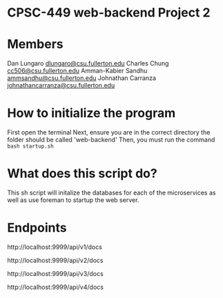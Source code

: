 # CPSC-449 web-backend Project 2

# Members

Dan Lungaro dlungaro@csu.fullerton.edu
Charles Chung cc506@csu.fullerton.edu
Amman-Kabier Sandhu ammsandhu@csu.fullerton.edu
Johnathan Carranza johnathancarranza@csu.fullerton.edu

# How to initialize the program

First open the terminal
Next, ensure you are in the correct directory the folder should be called 'web-backend'
Then, you must run the command `bash startup.sh`

# What does this script do?

This sh script will initalize the databases for each of the microservices as well as use foreman to startup the web server.

# Endpoints

http://localhost:9999/api/v1/docs

http://localhost:9999/api/v2/docs

http://localhost:9999/api/v3/docs

http://localhost:9999/api/v4/docs
